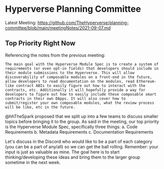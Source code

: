 # Hyperverse Planning Committee

Latest Meeting: https://github.com/TheHyperverse/planning-committee/blob/main/meetingNotes/2021-09-07.md

## Top Priority Right Now

Referencing the notes from the previous meeting:
```
The main goal with the Hyperverse Module Spec is to create a system of requirements (or even opt-in fields) that developers should include in their module submissions to the Hyperverse. This will allow discoverability of composable modules on a front-end in the future, allow developers to read documentation on the modules, read Ethereum-like contract ABIs to easily figure out how to interact with the contracts, etc. Additionally it will hopefully provide a way for developers to figure out how to easily include these composable smart contracts in their own DApps. It will also cover how to submit/register your own composable modules, what the review process will be like, etc in the future.
```

@hhTheSpark proposed that we split up into a few teams to discuss smaller topics before bringing it to the group. As said in the meeting, our top priority is the Hyperverse Module Spec, specifically three things:
    a. Code Requirements
    b. Metadata Requirements
    c. Documentation Requirements

Let's discuss in the Discord who would like to be a part of each category (you can be a part of any/all) so we can get the ball rolling. Remember: your input is just as valuable as mine. The goal here is to start thinking/developing these ideas and bring them to the larger group sometime in the next week.
